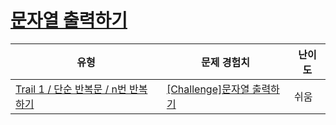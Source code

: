 # [문자열 출력하기](https://www.codetree.ai/trails/complete/curated-cards/challenge-print-string)

|유형|문제 경험치|난이도|
|---|---|---|
|[Trail 1 / 단순 반복문 / n번 반복하기](https://www.codetree.ai/trail-info/novice-low/)|[[Challenge]문자열 출력하기](https://www.codetree.ai/trails/complete/curated-cards/challenge-print-string/)|쉬움|

